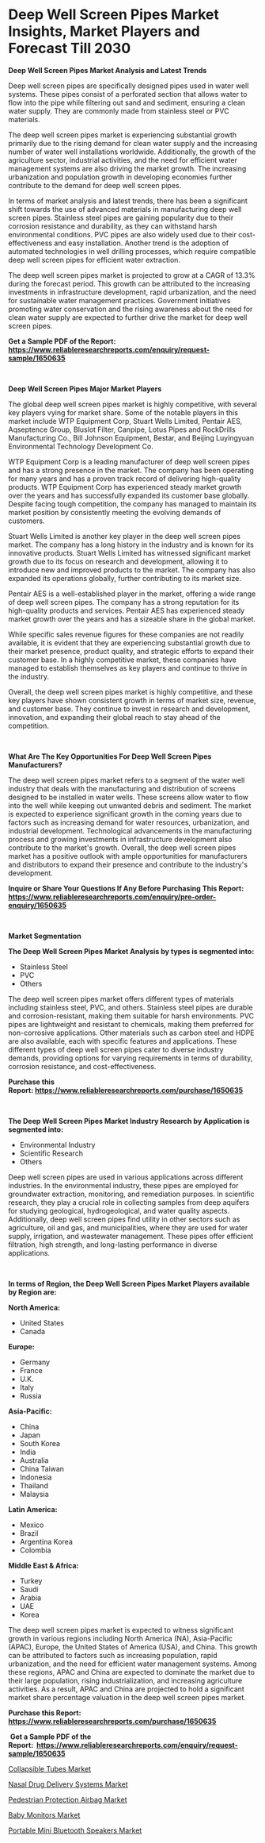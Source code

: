 <p><h1>Deep Well Screen Pipes Market Insights, Market Players and Forecast Till 2030</h1></p><p><strong>Deep Well Screen Pipes Market Analysis and Latest Trends</strong></p>
<p><p>Deep well screen pipes are specifically designed pipes used in water well systems. These pipes consist of a perforated section that allows water to flow into the pipe while filtering out sand and sediment, ensuring a clean water supply. They are commonly made from stainless steel or PVC materials.</p><p>The deep well screen pipes market is experiencing substantial growth primarily due to the rising demand for clean water supply and the increasing number of water well installations worldwide. Additionally, the growth of the agriculture sector, industrial activities, and the need for efficient water management systems are also driving the market growth. The increasing urbanization and population growth in developing economies further contribute to the demand for deep well screen pipes.</p><p>In terms of market analysis and latest trends, there has been a significant shift towards the use of advanced materials in manufacturing deep well screen pipes. Stainless steel pipes are gaining popularity due to their corrosion resistance and durability, as they can withstand harsh environmental conditions. PVC pipes are also widely used due to their cost-effectiveness and easy installation. Another trend is the adoption of automated technologies in well drilling processes, which require compatible deep well screen pipes for efficient water extraction.</p><p>The deep well screen pipes market is projected to grow at a CAGR of 13.3% during the forecast period. This growth can be attributed to the increasing investments in infrastructure development, rapid urbanization, and the need for sustainable water management practices. Government initiatives promoting water conservation and the rising awareness about the need for clean water supply are expected to further drive the market for deep well screen pipes.</p></p>
<p><strong>Get a Sample PDF of the Report:&nbsp; <a href="https://www.reliableresearchreports.com/enquiry/request-sample/1650635">https://www.reliableresearchreports.com/enquiry/request-sample/1650635</a></strong></p>
<p>&nbsp;</p>
<p><strong>Deep Well Screen Pipes Major Market Players</strong></p>
<p><p>The global deep well screen pipes market is highly competitive, with several key players vying for market share. Some of the notable players in this market include WTP Equipment Corp, Stuart Wells Limited, Pentair AES, Aqseptence Group, Bluslot Filter, Canpipe, Lotus Pipes and RockDrills Manufacturing Co., Bill Johnson Equipment, Bestar, and Beijing Luyingyuan Environmental Technology Development Co.</p><p>WTP Equipment Corp is a leading manufacturer of deep well screen pipes and has a strong presence in the market. The company has been operating for many years and has a proven track record of delivering high-quality products. WTP Equipment Corp has experienced steady market growth over the years and has successfully expanded its customer base globally. Despite facing tough competition, the company has managed to maintain its market position by consistently meeting the evolving demands of customers.</p><p>Stuart Wells Limited is another key player in the deep well screen pipes market. The company has a long history in the industry and is known for its innovative products. Stuart Wells Limited has witnessed significant market growth due to its focus on research and development, allowing it to introduce new and improved products to the market. The company has also expanded its operations globally, further contributing to its market size.</p><p>Pentair AES is a well-established player in the market, offering a wide range of deep well screen pipes. The company has a strong reputation for its high-quality products and services. Pentair AES has experienced steady market growth over the years and has a sizeable share in the global market.</p><p>While specific sales revenue figures for these companies are not readily available, it is evident that they are experiencing substantial growth due to their market presence, product quality, and strategic efforts to expand their customer base. In a highly competitive market, these companies have managed to establish themselves as key players and continue to thrive in the industry.</p><p>Overall, the deep well screen pipes market is highly competitive, and these key players have shown consistent growth in terms of market size, revenue, and customer base. They continue to invest in research and development, innovation, and expanding their global reach to stay ahead of the competition.</p></p>
<p>&nbsp;</p>
<p><strong>What Are The Key Opportunities For Deep Well Screen Pipes Manufacturers?</strong></p>
<p><p>The deep well screen pipes market refers to a segment of the water well industry that deals with the manufacturing and distribution of screens designed to be installed in water wells. These screens allow water to flow into the well while keeping out unwanted debris and sediment. The market is expected to experience significant growth in the coming years due to factors such as increasing demand for water resources, urbanization, and industrial development. Technological advancements in the manufacturing process and growing investments in infrastructure development also contribute to the market's growth. Overall, the deep well screen pipes market has a positive outlook with ample opportunities for manufacturers and distributors to expand their presence and contribute to the industry's development.</p></p>
<p><strong>Inquire or Share Your Questions If Any Before Purchasing This Report: <a href="https://www.reliableresearchreports.com/enquiry/pre-order-enquiry/1650635">https://www.reliableresearchreports.com/enquiry/pre-order-enquiry/1650635</a></strong></p>
<p>&nbsp;</p>
<p><strong>Market Segmentation</strong></p>
<p><strong>The Deep Well Screen Pipes Market Analysis by types is segmented into:</strong></p>
<p><ul><li>Stainless Steel</li><li>PVC</li><li>Others</li></ul></p>
<p><p>The deep well screen pipes market offers different types of materials including stainless steel, PVC, and others. Stainless steel pipes are durable and corrosion-resistant, making them suitable for harsh environments. PVC pipes are lightweight and resistant to chemicals, making them preferred for non-corrosive applications. Other materials such as carbon steel and HDPE are also available, each with specific features and applications. These different types of deep well screen pipes cater to diverse industry demands, providing options for varying requirements in terms of durability, corrosion resistance, and cost-effectiveness.</p></p>
<p><strong>Purchase this Report:&nbsp;<a href="https://www.reliableresearchreports.com/purchase/1650635">https://www.reliableresearchreports.com/purchase/1650635</a></strong></p>
<p>&nbsp;</p>
<p><strong>The Deep Well Screen Pipes Market Industry Research by Application is segmented into:</strong></p>
<p><ul><li>Environmental Industry</li><li>Scientific Research</li><li>Others</li></ul></p>
<p><p>Deep well screen pipes are used in various applications across different industries. In the environmental industry, these pipes are employed for groundwater extraction, monitoring, and remediation purposes. In scientific research, they play a crucial role in collecting samples from deep aquifers for studying geological, hydrogeological, and water quality aspects. Additionally, deep well screen pipes find utility in other sectors such as agriculture, oil and gas, and municipalities, where they are used for water supply, irrigation, and wastewater management. These pipes offer efficient filtration, high strength, and long-lasting performance in diverse applications.</p></p>
<p>&nbsp;</p>
<p><strong>In terms of Region, the Deep Well Screen Pipes Market Players available by Region are:</strong></p>
<p>
    <p> <strong> North America: </strong>
        <ul>
            <li>United States</li>
            <li>Canada</li>
        </ul>
        </p> 
    <p> <strong> Europe: </strong>
        <ul>
            <li>Germany</li>
            <li>France</li>
            <li>U.K.</li>
            <li>Italy</li>
            <li>Russia</li>
        </ul>
        </p> 
    <p> <strong> Asia-Pacific: </strong>
        <ul>
            <li>China</li>
            <li>Japan</li>
            <li>South Korea</li>
            <li>India</li>
            <li>Australia</li>
            <li>China Taiwan</li>
            <li>Indonesia</li>
            <li>Thailand</li>
            <li>Malaysia</li>
        </ul>
        </p> 
    <p> <strong> Latin America: </strong>
        <ul>
            <li>Mexico</li>
            <li>Brazil</li>
            <li>Argentina Korea</li>
            <li>Colombia</li>
        </ul>
        </p> 
    <p> <strong> Middle East & Africa: </strong>
        <ul>
            <li>Turkey</li>
            <li>Saudi</li>
            <li>Arabia</li>
            <li>UAE</li>
            <li>Korea</li>
        </ul>
    </p>
    </p>
<p><p>The deep well screen pipes market is expected to witness significant growth in various regions including North America (NA), Asia-Pacific (APAC), Europe, the United States of America (USA), and China. This growth can be attributed to factors such as increasing population, rapid urbanization, and the need for efficient water management systems. Among these regions, APAC and China are expected to dominate the market due to their large population, rising industrialization, and increasing agriculture activities. As a result, APAC and China are projected to hold a significant market share percentage valuation in the deep well screen pipes market.</p></p>
<p><strong>Purchase this Report: <a href="https://www.reliableresearchreports.com/purchase/1650635">https://www.reliableresearchreports.com/purchase/1650635</a></strong></p>
<p>&nbsp;<strong>Get a Sample PDF of the Report:&nbsp;&nbsp;<a href="https://www.reliableresearchreports.com/enquiry/request-sample/1650635">https://www.reliableresearchreports.com/enquiry/request-sample/1650635</a></strong></p>
<p><strong></strong></p>
<p><p><a href="https://medium.com/@deannakling2927/collapsible-tubes-market-size-growth-forecast-2023-2030-2dd6de417fa9">Collapsible Tubes Market</a></p><p><a href="https://www.linkedin.com/pulse/nasal-drug-delivery-systems-market-challenges-opportunities/">Nasal Drug Delivery Systems Market</a></p><p><a href="https://medium.com/@loyceharber/pedestrian-protection-airbag-market-size-growth-forecast-2023-2030-1becc80bcc0d">Pedestrian Protection Airbag Market</a></p><p><a href="https://www.linkedin.com/pulse/baby-monitors-market-size-growth-forecast-from-2023-2030/">Baby Monitors Market</a></p><p><a href="https://www.linkedin.com/pulse/portable-mini-bluetooth-speakers-market-challenges-opportunities/">Portable Mini Bluetooth Speakers Market</a></p></p>
